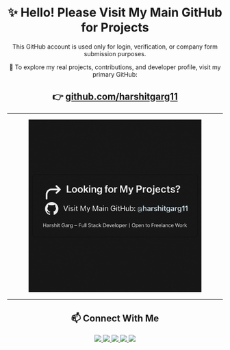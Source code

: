 <h1 align="center">✨ Hello! Please Visit My Main GitHub for Projects</h1>

<p align="center">
  This GitHub account is used only for login, verification, or company form submission purposes.
</p>

<p align="center">
  🚀 To explore my real projects, contributions, and developer profile, visit my primary GitHub:
</p>

<h2 align="center">
  👉 <a href="https://github.com/harshitgarg11">github.com/harshitgarg11</a>
</h2>

---

<p align="center">
  <img src="https://raw.githubusercontent.com/HarshitGargDev/HarshitGargDev/main/assets/banner.png" width="80%" alt="Redirect to Primary GitHub" />
</p>

---

<h2 align="center">📫 Connect With Me</h2>

<p align="center">
  <a href="mailto:harshitgargdev@gmail.com">
    <img src="https://img.shields.io/badge/Email-D14836?style=for-the-badge&logo=gmail&logoColor=white" height="65">
  </a>
  <a href="https://www.linkedin.com/in/harshit-garg-80b65b251">
    <img src="https://img.shields.io/badge/LinkedIn-0A66C2?style=for-the-badge&logo=linkedin&logoColor=white" height="65">
  </a>
  <a href="https://github.com/harshitgarg11">
    <img src="https://img.shields.io/badge/Main%20GitHub-181717?style=for-the-badge&logo=github&logoColor=white" height="65">
  </a>
  <a href="https://x.com/harshitgarg_">
    <img src="https://img.shields.io/badge/Twitter-1DA1F2?style=for-the-badge&logo=twitter&logoColor=white" height="65">
  </a>
  <a href="https://www.instagram.com/__harshit.garg?igsh=Mmo4YWNsZjk0dHZk">
    <img src="https://img.shields.io/badge/Instagram-E4405F?style=for-the-badge&logo=instagram&logoColor=white" height="65">
  </a>
</p>
